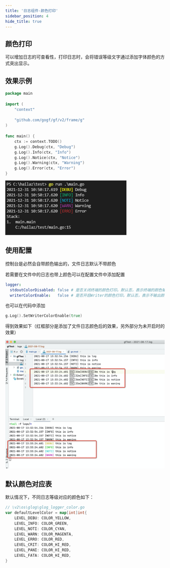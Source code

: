 ```yaml
---
title: '日志组件-颜色打印'
sidebar_position: 4
hide_title: true
---
```


## 颜色打印

可以增加日志的可查看性，打印日志时，会将错误等级文字通过添加字体颜色的方式突出显示。

## 效果示例

```go
package main

import (
    "context"

    "github.com/gogf/gf/v2/frame/g"
)

func main() {
    ctx := context.TODO()
    g.Log().Debug(ctx, "Debug")
    g.Log().Info(ctx, "Info")
    g.Log().Notice(ctx, "Notice")
    g.Log().Warning(ctx, "Warning")
    g.Log().Error(ctx, "Error")
}
```

![](/markdown/14e84e84c66a71247cfb1d19dd4bc07d.png)

## 使用配置

控制台是必然会自带颜色输出的，文件日志默认不带颜色

若需要在文件中的日志也带上颜色可以在配置文件中添加配置

```yaml
logger:
  stdoutColorDisabled: false # 是否关闭终端的颜色打印。默认否，表示终端的颜色输出。
  writerColorEnable:   false # 是否开启Writer的颜色打印。默认否，表示不输出颜色到自定义的Writer或者文件。
```

也可以在代码中添加

```go
g.Log().SetWriterColorEnable(true)
```

得到效果如下（红框部分是添加了文件日志颜色后的效果，另外部分为未开启时的效果）

![](/markdown/034442032ae97084b092395d8c9daa93.png)

## 默认颜色对应表

默认情况下，不同日志等级对应的颜色如下：

```go
// \v2\os\glog\glog_logger_color.go
var defaultLevelColor = map[int]int{
    LEVEL_DEBU: COLOR_YELLOW,
    LEVEL_INFO: COLOR_GREEN,
    LEVEL_NOTI: COLOR_CYAN,
    LEVEL_WARN: COLOR_MAGENTA,
    LEVEL_ERRO: COLOR_RED,
    LEVEL_CRIT: COLOR_HI_RED,
    LEVEL_PANI: COLOR_HI_RED,
    LEVEL_FATA: COLOR_HI_RED,
}
```